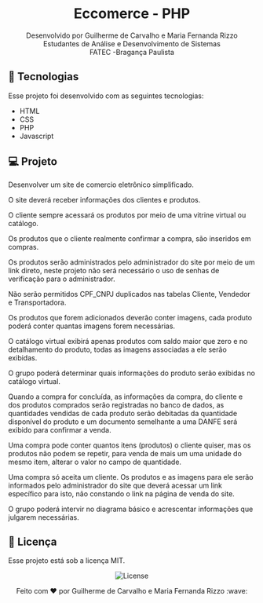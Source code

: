 <h1 align="center"> Eccomerce - PHP </h1>

<p align="center">
Desenvolvido por Guilherme de Carvalho e Maria Fernanda Rizzo<br>Estudantes de Análise e Desenvolvimento de Sistemas<br> FATEC -Bragança Paulista <br/>

## 🚀 Tecnologias

Esse projeto foi desenvolvido com as seguintes tecnologias:

- HTML
- CSS
- PHP
- Javascript

## 💻 Projeto

Desenvolver um site de comercio eletrônico simplificado.

O site deverá receber informações dos clientes e produtos.

O cliente sempre acessará os produtos por meio de uma vitrine virtual ou catálogo.

Os produtos que o cliente realmente confirmar a compra, são inseridos em compras.

Os produtos serão administrados pelo administrador do site por meio de um link direto, neste projeto não será necessário o uso de senhas de verificação para o administrador.

Não serão permitidos CPF_CNPJ duplicados nas tabelas Cliente, Vendedor e Transportadora.

Os produtos que forem adicionados deverão conter imagens, cada produto poderá conter quantas imagens forem necessárias.

O catálogo virtual exibirá apenas produtos com saldo maior que zero e no detalhamento do produto, todas as imagens associadas a ele serão exibidas.

O grupo poderá determinar quais informações do produto serão exibidas no catálogo virtual.

Quando a compra for concluída, as informações da compra, do cliente e dos produtos comprados serão registradas no banco de dados, as quantidades vendidas de cada produto serão debitadas da quantidade disponível do produto e um documento semelhante a uma DANFE será exibido para confirmar a venda.

Uma compra pode conter quantos itens (produtos) o cliente quiser, mas os produtos não podem se repetir, para venda de mais um uma unidade do mesmo item, alterar o valor no campo de quantidade.

Uma compra só aceita um cliente. Os produtos e as imagens para ele serão informados pelo administrador do site que deverá acessar um link específico para isto, não constando o link na página de venda do site.

O grupo poderá intervir no diagrama básico e acrescentar informações que julgarem necessárias.

## :memo: Licença

Esse projeto está sob a licença MIT.

<p align="center">
  <img alt="License" src="https://img.shields.io/static/v1?label=license&message=MIT&color=49AA26&labelColor=000000">
</p>

<p align="center">
Feito com ♥ por Guilherme de Carvalho e Maria Fernanda Rizzo :wave: 
</p>
